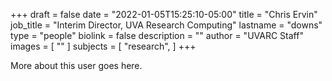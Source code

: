 +++
draft = false
date = "2022-01-05T15:25:10-05:00"
title = "Chris Ervin"
job_title = "Interim Director, UVA Research Computing"
lastname = "downs"
type = "people"
biolink = false
description = ""
author = "UVARC Staff"
images = [
  ""
]
subjects = [
  "research",
]
+++

More about this user goes here.

